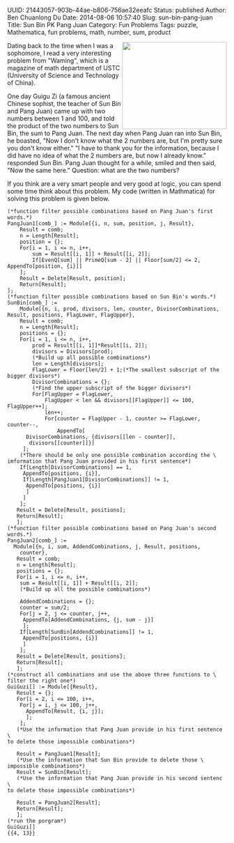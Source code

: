 UUID: 21443057-903b-44ae-b806-756ae32eeafc
Status: published
Author: Ben Chuanlong Du
Date: 2014-08-06 10:57:40
Slug: sun-bin-pang-juan
Title: Sun Bin PK Pang Juan
Category: Fun Problems
Tags: puzzle, Mathematica, fun problems, math, number, sum, product

<img src="http://dclong.github.io/media/pk/pk.jpg" height="200" width="240" align="right"/>

Dating back to the time when I was a sophomore, 
I read a very interesting problem from "Waming", 
which is a magazine of math department of USTC (University of Science and Technology of China).

One day Guigu Zi (a famous ancient Chinese sophist, 
the teacher of Sun Bin and Pang Juan) came up with two numbers between 1 and 100, 
and told the product of the two numbers to Sun Bin, the sum to Pang Juan. 
The next day when Pang Juan ran into Sun Bin, he boasted, 
"Now I don't know what the 2 numbers are, 
but I'm pretty sure you don't know either." 
"I have to thank you for the information, 
because I did have no idea of what the 2 numbers are, but now I already know." 
responded Sun Bin. 
Pang Juan thought for a while, smiled and then said, 
"Now the same here." Question: what are the two numbers?

If you think are a very smart people and very good at logic, you can spend some time think about this problem. 
My code (written in Mathmatica) for solving this problem is given below. 

    (*function filter possible combinations based on Pang Juan's first words.*)
    PangJuan1[comb_] := Module[{i, n, sum, position, j, Result},
        Result = comb;
        n = Length[Result];
        position = {};
        For[i = 1, i <= n, i++,
            sum = Result[[i, 1]] + Result[[i, 2]];
            If[EvenQ[sum] || PrimeQ[sum - 2] || Floor[sum/2] <= 2, AppendTo[position, {i}]]
        ];
        Result = Delete[Result, position];
        Return[Result];
    ];
    (*function filter possible combinations based on Sun Bin's words.*)
    SunBin[comb_] := 
        Module[{n, i, prod, divisors, len, counter, DivisorCombinations, Result, positions, FlagLower, FlagUpper},
        Result = comb;
        n = Length[Result];
        positions = {};
        For[i = 1, i <= n, i++,
            prod = Result[[i, 1]]*Result[[i, 2]];
            divisors = Divisors[prod];
            (*Build up all possible combinations*)
            len = Length[divisors];
            FlagLower = Floor[len/2] + 1;(*The smallest subscript of the bigger divisors*)
            DivisorCombinations = {};
            (*Find the upper subscript of the bigger divisors*)
            For[FlagUpper = FlagLower, 
                FlagUpper < len && divisors[[FlagUpper]] <= 100, FlagUpper++];
                len++;
                For[counter = FlagUpper - 1, counter >= FlagLower, counter--,
                    AppendTo[
          DivisorCombinations, {divisors[[len - counter]], 
           divisors[[counter]]}]
         ];
        (*There should be only one possible combination according the \
    imformation that Pang Juan provided in his first sentence*)
        If[Length[DivisorCombinations] == 1,
         AppendTo[positions, {i}],
         If[Length[PangJuan1[DivisorCombinations]] != 1,
          AppendTo[positions, {i}]
          ]
         ]
        ];
       Result = Delete[Result, positions];
       Return[Result];
       ];
    (*function filter possible combinations based on Pang Juan's second words.*)
    PangJuan2[comb_] := 
      Module[{n, i, sum, AddendCombinations, j, Result, positions, 
        counter},
       Result = comb;
       n = Length[Result];
       positions = {};
       For[i = 1, i <= n, i++,
        sum = Result[[i, 1]] + Result[[i, 2]];
        (*Build up all the possible combinations*)
    
        AddendCombinations = {};
        counter = sum/2;
        For[j = 2, j <= counter, j++,
         AppendTo[AddendCombinations, {j, sum - j}]
         ];
        If[Length[SunBin[AddendCombinations]] != 1,
         AppendTo[positions, {i}]
         ]
        ];
       Result = Delete[Result, positions];
       Return[Result];
       ];
    (*construct all combinations and use the above three functions to \
    filter the right one*)
    GuiGuzi[] := Module[{Result},
       Result = {};
       For[i = 2, i <= 100, i++,
        For[j = i, j <= 100, j++,
          AppendTo[Result, {i, j}];
          ];
        ];
       (*Use the information that Pang Juan provide in his first sentence \
    to delete those impossible combinations*)
   
       Result = PangJuan1[Result];
       (*Use the information that Sun Bin provide to delete those \
    impossible combinations*)
       Result = SunBin[Result];
       (*Use the information that Pang Juan provide in his second sentenc \
    to delete those impossible combinations*)
   
       Result = PangJuan2[Result];
       Return[Result];
       ];
    (*run the porgram*)
    GuiGuzi[]
    {{4, 13}}

